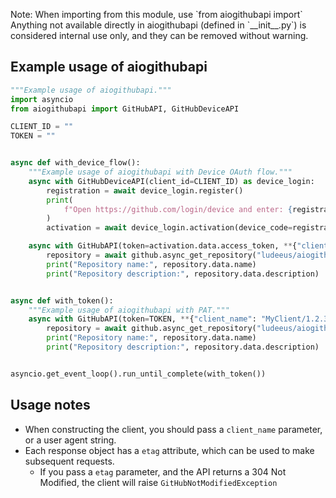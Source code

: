 Note: When importing from this module, use \`from aiogithubapi import\`
Anything not available directly in aiogithubapi (defined in \`\_\_init\_\_.py\`)
is considered internal use only, and they can be removed without warning.

## Example usage of aiogithubapi

```python
"""Example usage of aiogithubapi."""
import asyncio
from aiogithubapi import GitHubAPI, GitHubDeviceAPI

CLIENT_ID = ""
TOKEN = ""


async def with_device_flow():
    """Example usage of aiogithubapi with Device OAuth flow."""
    async with GitHubDeviceAPI(client_id=CLIENT_ID) as device_login:
        registration = await device_login.register()
        print(
            f"Open https://github.com/login/device and enter: {registration.data.user_code}"
        )
        activation = await device_login.activation(device_code=registration.data.device_code)

    async with GitHubAPI(token=activation.data.access_token, **{"client_name": "MyClient/1.2.3"}) as github:
        repository = await github.async_get_repository("ludeeus/aiogithubapi")
        print("Repository name:", repository.data.name)
        print("Repository description:", repository.data.description)


async def with_token():
    """Example usage of aiogithubapi with PAT."""
    async with GitHubAPI(token=TOKEN, **{"client_name": "MyClient/1.2.3"}) as github:
        repository = await github.async_get_repository("ludeeus/aiogithubapi")
        print("Repository name:", repository.data.name)
        print("Repository description:", repository.data.description)


asyncio.get_event_loop().run_until_complete(with_token())
```

## Usage notes

- When constructing the client, you should pass a `client_name` parameter, or a user agent string.
- Each response object has a `etag` attribute, which can be used to make subsequent requests.
    - If you pass a `etag` parameter, and the API returns a 304 Not Modified, the client will raise `GitHubNotModifiedException`